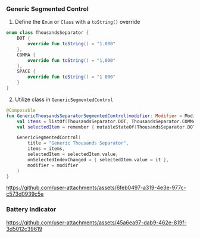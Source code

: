 
### Generic Segmented Control

1. Define the `Enum` or `Class` with a `toString()` override


```kotlin
enum class ThousandsSeparator {
    DOT {
        override fun toString() = "1.000"
    },
    COMMA {
        override fun toString() = "1,000"
    },
    SPACE {
        override fun toString() = "1 000"
    }
}
```
2. Utilize class in `GenericSegmentedControl`

```kotlin
@Composable
fun GenericThousandsSeparatorSegmentedControl(modifier: Modifier = Modifier) {
    val items = listOf(ThousandsSeparator.DOT, ThousandsSeparator.COMMA, ThousandsSeparator.SPACE)
    val selectedItem = remember { mutableStateOf(ThousandsSeparator.DOT) }

    GenericSegmentedControl(
        title = "Generic Thousands Separator",
        items = items,
        selectedItem = selectedItem.value,
        onSelectedIndexChanged = { selectedItem.value = it },
        modifier = modifier
    )
}
```

https://github.com/user-attachments/assets/6feb0497-a319-4e3e-977c-c573d0939c5e

### Battery Indicator

https://github.com/user-attachments/assets/45a6ea97-dab9-462e-819f-3d5012c39619









